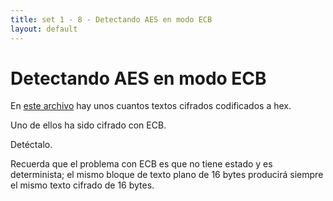 ```yaml
---
title: set 1 - 8 - Detectando AES en modo ECB
layout: default
---
```


Detectando AES en modo ECB
==========================

En [este archivo](/8.txt) hay unos cuantos textos cifrados codificados a hex.

Uno de ellos ha sido cifrado con ECB.

Detéctalo.

Recuerda que el problema con ECB es que no tiene estado y es determinista; el mismo bloque de texto plano de 16 bytes producirá siempre el mismo texto cifrado de 16 bytes.
